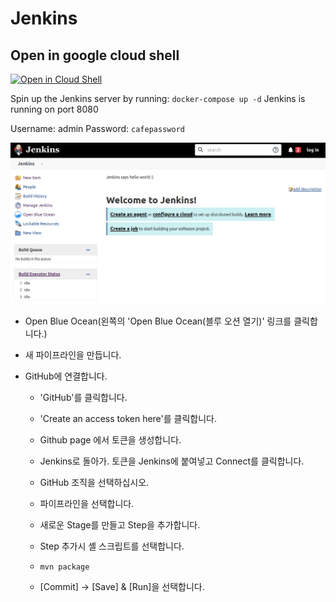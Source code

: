 # Jenkins

## Open in google cloud shell

[![Open in Cloud Shell](https://gstatic.com/cloudssh/images/open-btn.svg)](https://console.cloud.google.com/cloudshell/editor?cloudshell_git_repo=https://github.com/icpprg/edu-ci.git)

Spin up the Jenkins server by running:
`docker-compose up -d` Jenkins is running on port
8080

Username: admin Password: `cafepassword`


![Welcome page](img/welcome2.png)


* Open Blue Ocean(왼쪽의 'Open Blue Ocean(블루 오션 열기)' 링크를 클릭합니다.)

* 새 파이프라인을 만듭니다.
* GitHub에 연결합니다.

    * 'GitHub'를 클릭합니다.
    * 'Create an access token here'를 클릭합니다.
    
    * Github page 에서 토큰을 생성합니다.

    * Jenkins로 돌아가. 토큰을 Jenkins에 붙여넣고 Connect를 클릭합니다.
    
    * GitHub 조직을 선택하십시오.
    
    * 파이프라인을 선택합니다.

    * 새로운 Stage를 만들고 Step을 추가합니다.
    
    * Step 추가시 셸 스크립트를 선택합니다.
    
    * `mvn package`
    
    * [Commit] -> [Save] & [Run]을 선택합니다.